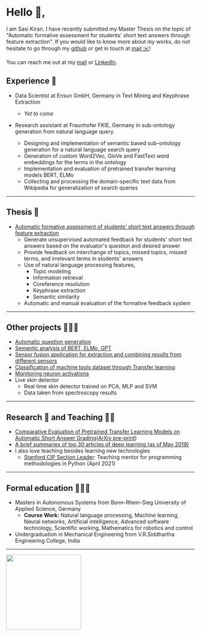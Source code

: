  # Hello 👋,

   I am Sasi Kiran. I have recently submitted my Master Thesis on the topic of "Automatic formative assessment for students' short text answers through feature extraction". If you would like to know more about my works, do not hesitate to go through
   my [github](https://github.com/gsasikiran) or get in touch at [mail ✉️](mailto:sasi-kiran.gaddipati@smail.inf.h-brs.de)!
   
   You can reach me out at my [mail](mailto:gsasikiran000@gmail.com) or [LinkedIn](https://www.linkedin.com/in/gsasikiran/).
   
   ## Experience 💼 
   - Data Scientist at Ensun GmbH, Germany in Text Mining and Keyphrase Extraction
     - _Yet to come_
   
   - Research assistant at Fraunhofer FKIE, Germany in sub-ontology generation from natural language query.
      - Designing and implementation of semantic based sub-ontology generation for a natural language search query
      - Generation of custom Word2Vec, GloVe and FastText word embeddings for the terms in the ontology
      - Implementation and evaluation of pretrained transfer learning models BERT, ELMo
      - Collecting and processing the domain-specific text data from Wikipedia for generalization of search queries      
   
  ---------------------------------------------------------------------------------------------------------------------------------------------------------------------
  
  ## Thesis 📘 
  - [Automatic formative assessment of students’ short text  answers through feature extraction](https://github.com/gsasikiran/Automatic-Formative-Assessment)
      - Generate unsupervised automated feedback for students' short text answers based on the evaluator's question and desired answer
      - Provide feedback on interchange of topics, missed topics, missed terms, and irrelevant terms in students' answers
      - Use of natural language processing features,
          - Topic modeling
          - Information retrieval
          - Coreference resolution
          - Keyphrase extraction
          - Semantic similarity
      - Automatic and manual evaluation of the formative feedback system
  
  ---------------------------------------------------------------------------------------------------------------------------------------------------------------------

 ## Other projects 👨🏻‍💻 
 
 * [Automatic question generation](https://github.com/gsasikiran/automatic-question-generation) 
 * [Semantic analysis of BERT, ELMo, GPT](https://github.com/gsasikiran/Semantic-analysis-of-transfer-learning-models)
 * [Sensor fusion application for extraction and combining results from different sensors](https://github.com/gsasikiran/HBRS-AST-Project-WS18)
 * [Classification of machine tools dataset through Transfer learning](https://github.com/gsasikiran/asus_combined)
 * [Monitoring neuron activations](https://github.com/gsasikiran/Monitoring-Neuron-Activations)
 * Live skin detector
    - Real time skin detector trained on PCA, MLP and SVM
    - Data taken from spectroscopy results
 
 ---------------------------------------------------------------------------------------------------------------------------------------------------------------------
 
 ## Research 🔬 and Teaching 👨‍🏫
 
 * [Comparative Evaluation of Pretrained Transfer Learning Models on Automatic Short Answer Grading](https://github.com/gsasikiran/Comparative-Evaluation-of-Pretrained-Transfer-Learning-Models-on-ASAG)([ArXiv pre-print](https://arxiv.org/pdf/2009.01303.pdf))
 * [A brief summaries of top 30 articles of deep learning (as of May 2019)](https://github.com/gsasikiran/Top-30-articles-summary-deep-learning-and-robot-learning-)
 * I also love teaching besides learning new technologies
    - [Stanford CIP Section Leader](https://codeinplace.stanford.edu/): Teaching mentor for programming methodologies in Python (April 2021)

 ---------------------------------------------------------------------------------------------------------------------------------------------------------------------
 
 ## Formal education 👨🏻‍🎓
 
 * Masters in Autonomous Systems from Bonn-Rhein-Sieg University of Applied Science, Germany
    - **Course Work:** Natural language processing, Machine learning, Neural networks, Artificial intelligence, Advanced software technology, 
    Scientific working, Mathematics for robotics and control
 * Undergraduation in Mechanical Engineering from V.R.Siddhartha Engineering College, India

---------------------------------------------------------------------------------------------------------------------------------------------------------------------

<a href="https://github.com/gsasikiran">
  <img align="center" height="200" src="https://github-readme-stats-git-master.plavit.vercel.app/api?username=gsasikiran&count_private=true&show_icons=true&include_all_commits=true&cache_seconds=7200" />
</a>

<!--
Unused original GitHub Readme stats:
<a href="https://github.com/gsasikiran">
  <img align="center" height="200" src="https://github-readme-stats.vercel.app/api?username=gsasikiran&count_private=true&show_icons=false&include_all_commits=true&cache_seconds=7200" />
-->



<!--
GitHub Readme stats from: https://github.com/gsasikiran/github-readme-stats
-->

<!---
gsasikiran/gsasikiran is a ✨ special ✨ repository because its `README.md` (this file) appears on your GitHub profile.
You can click the Preview link to take a look at your changes.
--->
